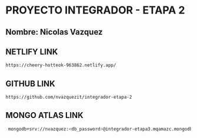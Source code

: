 # PROYECTO INTEGRADOR - ETAPA 2

## Nombre: Nicolas Vazquez

## NETLIFY LINK
```sh
https://cheery-hotteok-963862.netlify.app/
``` 

## GITHUB LINK
```sh
https://github.com/nvazquezit/integrador-etapa-2
```
## MONGO ATLAS LINK
```sh
 mongodb+srv://nvazquez:<db_password>@integrador-etapa3.mqamazc.mongodb.net/integrador_etapa_3_nicolasvazquez?retryWrites=true&w=majority&appName=integrador-etapa3
```